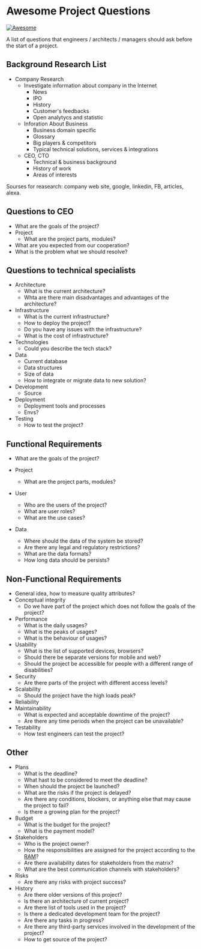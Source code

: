 # Awesome Project Questions

[![Awesome](https://awesome.re/badge.svg)](https://awesome.re)

A list of questions that engineers / architects / managers should ask before the start of a project.

## Background Research List
- Company Research
    - Investigate information about company in the Internet
        - News
        - IPO
        - History
        - Customer's feedbacks
        - Open analytycs and statistic
    - Inforation About Business 
        - Business domain specific 
        - Glossary
        - Big players & competitors
        - Typical technical solutions, services & integrations
    - CEO, CTO
        - Technical & business background
        - History of work
        - Areas of interests
 
 Sourses for reasearch: company web site, google, linkedin, FB, articles, alexa.
         
        

## Questions to CEO
- What are the goals of the project?
- Project
    - What are the project parts, modules?
- What are you expected from our cooperation?
- What is the problem what we should resolve?

## Questions to technical specialists
 - Architecture
    - What is the current architecture?
    - Whta are there main disadvantages and advantages of the architecture?
 - Infrastructure
    - What is the current infrastructure?
    - How to deploy the project?
    - Do you have any issues with the infrastructure?
    - What is the cost of infrastructure?
 - Technologies
    - Could you describe the tech stack?
 - Data
    - Current database
    - Data structures
    - Size of data
    - How to integrate or migrate data to new solution?
 - Development
    - Source
 - Deployment
    - Deployment tools and processes
    - Envs?
 - Testing
    - How to test the project?
  
 
## Functional Requirements
- What are the goals of the project?
- Project
    - What are the project parts, modules?
- User
    - Who are the users of the project?
    - What are user roles? 
    - What are the use cases?
 
- Data
    - Where should the data of the system be stored?
    - Are there any legal and regulatory restrictions?
    - What are the data formats?
    - How long data should be persists?
  
## Non-Functional Requirements
- General idea, how to measure quality attributes?
- Conceptual integrity
  - Do we have part of the project which does not follow the goals of the project?
- Performance
  - What is the daily usages?
  - What is the peaks of usages?
  - What is the behaviour of usages?
- Usability
  - What is the list of supported devices, browsers?
  - Should there be separate versions for mobile and web?
  - Should the project be accessible for people with a different range of disabilities?
- Security
  - Are there parts of the project with different access levels?
- Scalability
  - Should the project have the high loads peak?
- Reliability
- Maintainability
  - What is expected and acceptable downtime of the project?
  - Are there any time periods when the project can be unavailable?
- Testability
  - How test engineers can test the project?

## Other
- Plans
  - What is the deadline?
  - What hast to be considered to meet the deadline?
  - When should the project be launched?
  - What are the risks if the project is delayed?
  - Are there any conditions, blockers, or anything else that may cause the project to fail?
  - Is there a growing plan for the project?
- Budget
  - What is the budget for the project?
  - What is the payment model?
- Stakeholders
  - Who is the project owner?
  - How the responsibilities are assigned for the project according to the [RAM](https://en.wikipedia.org/wiki/Responsibility_assignment_matrix)?
  - Are there availability dates for stakeholders from the matrix?
  - What are the best communication channels with stakeholders? 
- Risks
  - Are there any risks with project success?
- History
  - Are there older versions of this project?
  - Is there an architecture of current project?
  - Are there list of tools used in the project?
  - Is there a dedicated development team for the project?
  - Are there any tasks in progress?
  - Are there any third-party services involved in the development of the project?
  - How to get source of the project?
  
